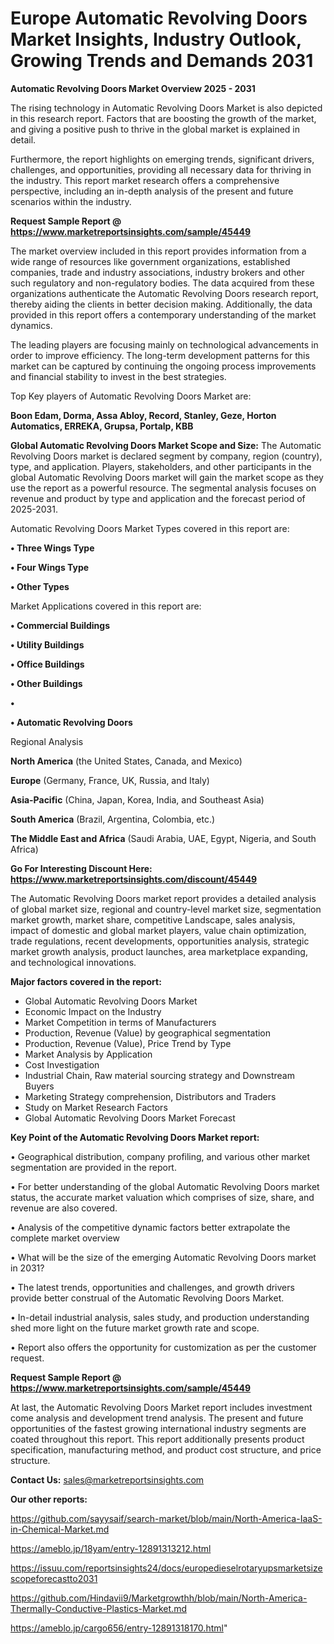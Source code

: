 # Europe Automatic Revolving Doors Market Insights, Industry Outlook, Growing Trends and Demands 2031

<Strong> Automatic Revolving Doors Market Overview 2025 - 2031</strong>

The rising technology in Automatic Revolving Doors Market is also depicted in this research report. Factors that are boosting the growth of the market, and giving a positive push to thrive in the global market is explained in detail.

Furthermore, the report highlights on emerging trends, significant drivers, challenges, and opportunities, providing all necessary data for thriving in the industry. This report market research offers a comprehensive perspective, including an in-depth analysis of the present and future scenarios within the industry.

<strong>Request Sample Report @ <a href=https://www.marketreportsinsights.com/sample/45449>https://www.marketreportsinsights.com/sample/45449</a></strong>

The market overview included in this report provides information from a wide range of resources like government organizations, established companies, trade and industry associations, industry brokers and other such regulatory and non-regulatory bodies. The data acquired from these organizations authenticate the Automatic Revolving Doors research report, thereby aiding the clients in better decision making. Additionally, the data provided in this report offers a contemporary understanding of the market dynamics.

The leading players are focusing mainly on technological advancements in order to improve efficiency. The long-term development patterns for this market can be captured by continuing the ongoing process improvements and financial stability to invest in the best strategies.

Top Key players of Automatic Revolving Doors Market are:

<strong>Boon Edam, Dorma, Assa Abloy, Record, Stanley, Geze, Horton Automatics, ERREKA, Grupsa, Portalp, KBB</strong>

<strong><b>Global Automatic Revolving Doors Market Scope and Size:</b></strong>
The Automatic Revolving Doors market is declared segment by company, region (country), type, and application. Players, stakeholders, and other participants in the global Automatic Revolving Doors market will gain the market scope as they use the report as a powerful resource. The segmental analysis focuses on revenue and product by type and application and the forecast period of 2025-2031.

Automatic Revolving Doors Market Types covered in this report are:

<strong>•  Three Wings Type

•  Four Wings Type

•  Other Types</strong>

Market Applications covered in this report are:

<strong>•  Commercial Buildings

•  Utility Buildings

•  Office Buildings

•  Other Buildings

•  

•  Automatic Revolving Doors</strong> 

Regional Analysis

<strong>North America</strong> (the United States, Canada, and Mexico)

<strong>Europe</strong> (Germany, France, UK, Russia, and Italy)

<strong>Asia-Pacific</strong> (China, Japan, Korea, India, and Southeast Asia)

<strong>South America</strong> (Brazil, Argentina, Colombia, etc.)

<strong>The Middle East and Africa</strong> (Saudi Arabia, UAE, Egypt, Nigeria, and South Africa)

<strong>Go For Interesting Discount Here: <a href=https://www.marketreportsinsights.com/discount/45449>https://www.marketreportsinsights.com/discount/45449</a></strong>

The Automatic Revolving Doors market report provides a detailed analysis of global market size, regional and country-level market size, segmentation market growth, market share, competitive Landscape, sales analysis, impact of domestic and global market players, value chain optimization, trade regulations, recent developments, opportunities analysis, strategic market growth analysis, product launches, area marketplace expanding, and technological innovations.

<strong><b>Major factors covered in the report:</b></strong>
<ul>
  <li>Global Automatic Revolving Doors Market </li>
  <li>Economic Impact on the Industry</li>
  <li>Market Competition in terms of Manufacturers</li>
  <li>Production, Revenue (Value) by geographical segmentation</li>
  <li>Production, Revenue (Value), Price Trend by Type</li>
  <li>Market Analysis by Application</li>
  <li>Cost Investigation</li>
  <li>Industrial Chain, Raw material sourcing strategy and Downstream Buyers</li>
  <li>Marketing Strategy comprehension, Distributors and Traders</li>
  <li>Study on Market Research Factors</li>
  <li>Global Automatic Revolving Doors Market Forecast</li>
</ul>

<strong><b>Key Point of the Automatic Revolving Doors Market report:</b></strong>

• Geographical distribution, company profiling, and various other market segmentation are provided in the report.

• For better understanding of the global Automatic Revolving Doors market status, the accurate market valuation which comprises of size, share, and revenue are also covered.

• Analysis of the competitive dynamic factors better extrapolate the complete market overview

• What will be the size of the emerging Automatic Revolving Doors market in 2031?

• The latest trends, opportunities and challenges, and growth drivers provide better construal of the Automatic Revolving Doors Market.

• In-detail industrial analysis, sales study, and production understanding shed more light on the future market growth rate and scope.

• Report also offers the opportunity for customization as per the customer request.

<strong>Request Sample Report @ <a href=https://www.marketreportsinsights.com/sample/45449>https://www.marketreportsinsights.com/sample/45449</a></strong>

At last, the Automatic Revolving Doors Market report includes investment come analysis and development trend analysis. The present and future opportunities of the fastest growing international industry segments are coated throughout this report. This report additionally presents product specification, manufacturing method, and product cost structure, and price structure.

<strong>Contact Us:</strong>
sales@marketreportsinsights.com

<strong>Our other reports:</strong>

<a href=https://github.com/sayysaif/search-market/blob/main/North-America-IaaS-in-Chemical-Market.md>https://github.com/sayysaif/search-market/blob/main/North-America-IaaS-in-Chemical-Market.md</a>

<a href=https://ameblo.jp/18yam/entry-12891313212.html>https://ameblo.jp/18yam/entry-12891313212.html</a>

<a href=https://issuu.com/reportsinsights24/docs/europedieselrotaryupsmarketsizescopeforecastto2031>https://issuu.com/reportsinsights24/docs/europedieselrotaryupsmarketsizescopeforecastto2031</a>

<a href=https://github.com/Hindavii9/Marketgrowthh/blob/main/North-America-Thermally-Conductive-Plastics-Market.md>https://github.com/Hindavii9/Marketgrowthh/blob/main/North-America-Thermally-Conductive-Plastics-Market.md</a>

<a href=https://ameblo.jp/cargo656/entry-12891318170.html>https://ameblo.jp/cargo656/entry-12891318170.html</a>"
